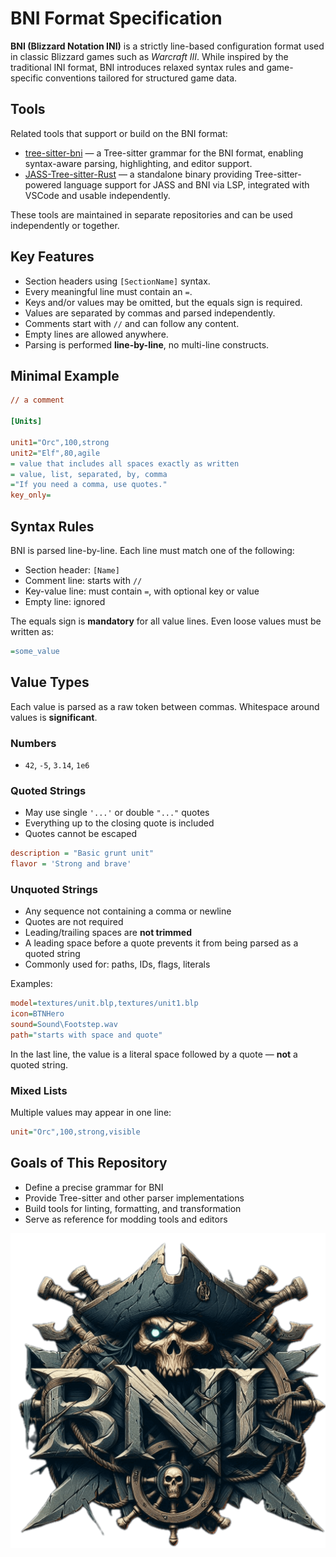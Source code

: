 # BNI Format Specification

**BNI (Blizzard Notation INI)** is a strictly line-based configuration format used in classic Blizzard games such as
*Warcraft III*. While inspired by the traditional INI format, BNI introduces relaxed syntax rules and game-specific
conventions tailored for structured game data.

## Tools

Related tools that support or build on the BNI format:

- [tree-sitter-bni](https://github.com/WarRaft/tree-sitter-bni) — a Tree-sitter grammar for the BNI format, enabling
  syntax-aware parsing, highlighting, and editor support.
- [JASS-Tree-sitter-Rust](https://github.com/WarRaft/JASS-Tree-sitter-Rust) — a standalone binary providing
  Tree-sitter-powered language support for JASS and BNI via LSP, integrated with VSCode and usable independently.

These tools are maintained in separate repositories and can be used independently or together.

## Key Features

- Section headers using `[SectionName]` syntax.
- Every meaningful line must contain an `=`.
- Keys and/or values may be omitted, but the equals sign is required.
- Values are separated by commas and parsed independently.
- Comments start with `//` and can follow any content.
- Empty lines are allowed anywhere.
- Parsing is performed **line-by-line**, no multi-line constructs.

## Minimal Example

```ini
// a comment

[Units]

unit1="Orc",100,strong
unit2="Elf",80,agile
= value that includes all spaces exactly as written
= value, list, separated, by, comma
="If you need a comma, use quotes."
key_only=
```

## Syntax Rules

BNI is parsed line-by-line. Each line must match one of the following:

- Section header: `[Name]`
- Comment line: starts with `//`
- Key-value line: must contain `=`, with optional key or value
- Empty line: ignored

The equals sign is **mandatory** for all value lines. Even loose values must be written as:

```ini
=some_value
```

## Value Types

Each value is parsed as a raw token between commas. Whitespace around values is **significant**.

### Numbers

- `42`, `-5`, `3.14`, `1e6`

### Quoted Strings

- May use single `'...'` or double `"..."` quotes
- Everything up to the closing quote is included
- Quotes cannot be escaped

```ini
description = "Basic grunt unit"
flavor = 'Strong and brave'
```

### Unquoted Strings

- Any sequence not containing a comma or newline
- Quotes are not required
- Leading/trailing spaces are **not trimmed**
- A leading space before a quote prevents it from being parsed as a quoted string
- Commonly used for: paths, IDs, flags, literals

Examples:

```ini
model=textures/unit.blp,textures/unit1.blp
icon=BTNHero
sound=Sound\Footstep.wav
path="starts with space and quote"
```

In the last line, the value is a literal space followed by a quote — **not** a quoted string.

### Mixed Lists

Multiple values may appear in one line:

```ini
unit="Orc",100,strong,visible
```

## Goals of This Repository

- Define a precise grammar for BNI
- Provide Tree-sitter and other parser implementations
- Build tools for linting, formatting, and transformation
- Serve as reference for modding tools and editors

<p align="center">
  <img src="https://raw.githubusercontent.com/WarRaft/BNI/refs/heads/main/preview/logo.png?1" alt=""/>
</p>
